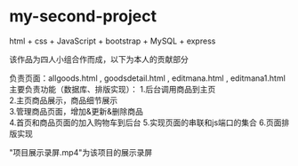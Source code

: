 # my-second-project
html + css + JavaScript + bootstrap + MySQL + express

该作品为四人小组合作而成，以下为本人的贡献部分

负责页面：allgoods.html , goodsdetail.html , editmana.html , editmana1.html
主要负责功能（数据库、排版实现）：
1.后台调用商品到主页          
2.主页商品展示，商品细节展示                
3.管理商品页面，增加&更新&删除商品         
4.首页和商品页面的加入购物车到后台
5.实现页面的串联和js端口的集合
6.页面排版实现

"项目展示录屏.mp4"为该项目的展示录屏
